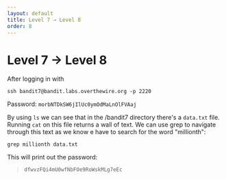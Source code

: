 ```yaml
---
layout: default
title: Level 7 → Level 8
order: 8
---
```


# Level 7 → Level 8
After logging in with 

`ssh bandit7@bandit.labs.overthewire.org -p 2220`

Password: `morbNTDkSW6jIlUc0ymOdMaLnOlFVAaj`

By using `ls` we can see that in the /bandit7 directory there's a `data.txt` file. Running `cat` on this file returns a wall of text. We can use grep to navigate through this text as we know e have to search for the word "millionth":

`grep millionth data.txt`

This will print out the password:

> `dfwvzFQi4mU0wfNbFOe9RoWskMLg7eEc`